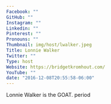 ```yaml
---
Facebook: ""
GitHub: ""
Instagram: ""
Linkedin: ""
Pinterest: ""
Pronouns: ""
Thumbnail: img/host/lwalker.jpeg
Title: Lonnie Walker
Twitter: ""
Type: host
Website: https://bridgetkromhout.com/
YouTube: ""
date: "2016-12-08T20:55:58-06:00"
---
```

Lonnie Walker is the GOAT. period